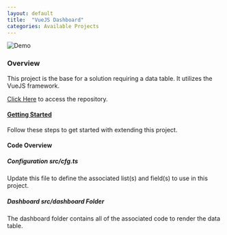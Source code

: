 ```yaml
---
layout: default
title:  "VueJS Dashboard"
categories: Available Projects
---
```

![Demo](https://github.com/datta-framework/dashboard-vue/blob/main/demo.png?raw=true)

### Overview

This project is the base for a solution requiring a data table. It utilizes the VueJS framework.

[Click Here](https://github.com/datta-framework/dashboard-vue) to access the repository.

#### [Getting Started](/jump-start-projects/overview)

Follow these steps to get started with extending this project.

#### Code Overview

##### Configuration _src/cfg.ts_

Update this file to define the associated list(s) and field(s) to use in this project.

##### Dashboard _src/dashboard_ Folder

The dashboard folder contains all of the associated code to render the data table.
